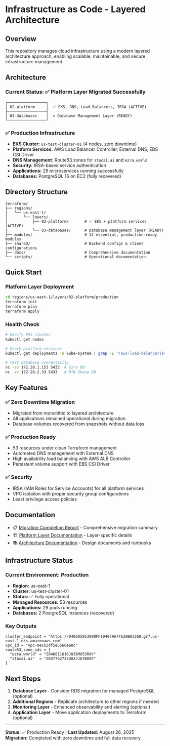 # Infrastructure as Code - Layered Architecture

## Overview
This repository manages cloud infrastructure using a modern layered architecture approach, enabling scalable, maintainable, and secure infrastructure management.

## Architecture

### Current Status: ✅ **Platform Layer Migrated Successfully**

```
┌─────────────────┐  
│ 02-platform     │  ✅ EKS, DNS, Load Balancers, IRSA (ACTIVE)
├─────────────────┤
│ 03-databases    │  ◇ Database Management Layer (READY)
└─────────────────┘
```

### ✅ **Production Infrastructure**
- **EKS Cluster:** `us-test-cluster-01` (4 nodes, zero downtime)
- **Platform Services:** AWS Load Balancer Controller, External DNS, EBS CSI Driver
- **DNS Management:** Route53 zones for `stacai.ai` and `ezra.world`
- **Security:** IRSA-based service authentication
- **Applications:** 29 microservices running successfully
- **Databases:** PostgreSQL 16 on EC2 (fully recovered)

## Directory Structure

```
terraform/
├── regions/
│   └── us-east-1/
│       └── layers/
│           ├── 02-platform/       # ✅ EKS + platform services (ACTIVE)
│           └── 03-databases/      # Database management layer (READY)
├── modules/                       # 12 essential, production-ready modules
├── shared/                        # Backend configs & client configurations
├── docs/                          # Comprehensive documentation
└── scripts/                       # Operational documentation
```

## Quick Start

### Platform Layer Deployment
```bash
cd regions/us-east-1/layers/02-platform/production
terraform init
terraform plan
terraform apply
```

### Health Check
```bash
# Verify EKS cluster
kubectl get nodes

# Check platform services
kubectl get deployments -n kube-system | grep -E "(aws-load-balancer|external-dns|ebs-csi)"

# Test database connectivity
nc -zv 172.20.1.153 5432  # Ezra DB
nc -zv 172.20.2.33 5433   # MTN Ghana DB
```

## Key Features

### ✅ **Zero Downtime Migration**
- Migrated from monolithic to layered architecture
- All applications remained operational during migration
- Database volumes recovered from snapshots without data loss

### ✅ **Production Ready**
- 53 resources under clean Terraform management
- Automated DNS management with External DNS
- High availability load balancing with AWS ALB Controller
- Persistent volume support with EBS CSI Driver

### ✅ **Security**
- IRSA (IAM Roles for Service Accounts) for all platform services
- VPC isolation with proper security group configurations
- Least privilege access policies

## Documentation

- 📋 [Migration Completion Report](./MIGRATION_COMPLETION_REPORT.md) - Comprehensive migration summary
- 🏗️ [Platform Layer Documentation](./regions/us-east-1/layers/02-platform/README.md) - Layer-specific details
- 📚 [Architecture Documentation](./docs/) - Design documents and runbooks

## Infrastructure Status

### Current Environment: **Production**
- **Region:** us-east-1
- **Cluster:** us-test-cluster-01 
- **Status:** ✅ Fully operational
- **Managed Resources:** 53 resources
- **Applications:** 29 pods running
- **Databases:** 2 PostgreSQL instances (recovered)

### Key Outputs
```hcl
cluster_endpoint = "https://040685953098FF194079A7F628B03260.gr7.us-east-1.eks.amazonaws.com"
vpc_id = "vpc-0ec63df5e5566ea0c"
route53_zone_ids = {
  "ezra.world" = "Z046811616JHZ6MU53R8Y"
  "stacai.ai"  = "Z04776272SUAXJJ67BOOF"
}
```

## Next Steps

1. **Database Layer** - Consider RDS migration for managed PostgreSQL (optional)
2. **Additional Regions** - Replicate architecture to other regions if needed
3. **Monitoring Layer** - Enhanced observability and alerting (optional)
4. **Application Layer** - Move application deployments to Terraform (optional)

---

**Status:** ✅ Production Ready | **Last Updated:** August 26, 2025  
**Migration:** Completed with zero downtime and full data recovery
